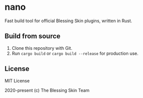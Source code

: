 # nano

Fast build tool for official Blessing Skin plugins, written in Rust.

## Build from source

1. Clone this repository with Git.
2. Run `cargo build` or `cargo build --release` for production use.

## License

MIT License

2020-present (c) The Blessing Skin Team
